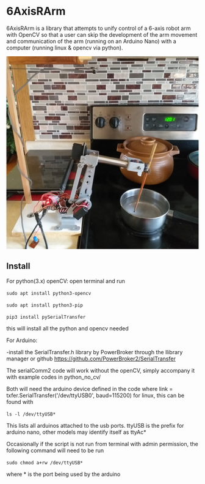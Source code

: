 # 6AxisRArm

6AxisRArm is a library that attempts to unify control of a 6-axis robot arm with OpenCV so that a user can skip the development of the arm movement and communication of the arm (running on an Arduino Nano) with a computer (running linux & opencv via python).


<img src="https://github.com/Alattice/6AxisRArm/blob/main/images/20201206_120231.jpg" width="600" hieght="auto">

## Install

For python(3.x) openCV:
open terminal and run

```sudo apt install python3-opencv```

```sudo apt install python3-pip```

```pip3 install pySerialTransfer```

this will install all the python and opencv needed

For Arduino:

-install the SerialTransfer.h library by PowerBroker through the llibrary manager or github https://github.com/PowerBroker2/SerialTransfer

The serialComm2 code will work without the openCV, simply accompany it with example codes in python_no_cv/

Both will need the arduino device defined in the code where 
link = txfer.SerialTransfer('/dev/ttyUSB0', baud=115200)
for linux, this can be found with

```ls -l /dev/ttyUSB*```

This lists all arduinos attached to the usb ports. ttyUSB is the prefix for arduino nano, other models may identify itself as ttyAc*

Occasionally if the script is not run from terminal with admin permission, the following command will need to be run

```sudo chmod a+rw /dev/ttyUSB*```

where * is the port being used by the arduino

